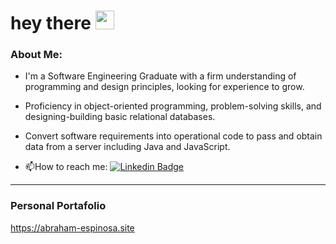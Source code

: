 <h1>
  hey there
  <img src="https://media.giphy.com/media/hvRJCLFzcasrR4ia7z/giphy.gif" width="30px"/>
</h1>

### About Me:
- I'm a Software Engineering Graduate with a firm understanding of programming and design principles, looking for experience to grow.

- Proficiency in object-oriented programming, problem-solving skills, and designing-building basic relational databases.

- Convert software requirements into operational code to pass and obtain data from a server including Java and JavaScript.

- :mailbox:How to reach me: [![Linkedin Badge](https://img.shields.io/badge/-kakbar-blue?style=flat&logo=Linkedin&logoColor=white)](www.linkedin.com/in/abraham-espinosa)
---

### Personal Portafolio  
https://abraham-espinosa.site

